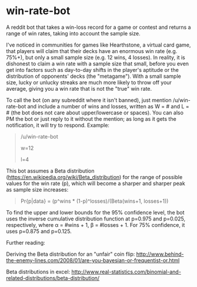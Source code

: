 # win-rate-bot
A reddit bot that takes a win-loss record for a game or contest and returns a range of win rates, taking into account the sample size.

I've noticed in communities for games like Hearthstone, a virtual card game, that players will claim that their decks have an enormous win rate (e.g. 75%+), but only a small sample size (e.g. 12 wins, 4 losses). In reality, it is dishonest to claim a win rate with a sample size that small, before you even get into factors such as day-to-day shifts in the player's aptitude or the distribution of opponents' decks (the "metagame"). With a small sample size, lucky or unlucky streaks are much more likely to throw off your average, giving you a win rate that is not the "true" win rate.

To call the bot (on any subreddit where it isn't banned), just mention /u/win-rate-bot and include a number of wins and losses, written as W = # and L = # (the bot does not care about upper/lowercase or spaces). You can also PM the bot or just reply to it without the mention; as long as it gets the notification, it will try to respond. Example:

> /u/win-rate-bot
> 
> w=12
> 
> l=4

This bot assumes a Beta distribution (https://en.wikipedia.org/wiki/Beta_distribution) for the range of possible values for the win rate (p), which will become a sharper and sharper peak as sample size increases:

> Pr{p|data} = (p^wins * (1-p)^losses)/(Beta(wins+1, losses+1))

To find the upper and lower bounds for the 95% confidence level, the bot uses the inverse cumulative distribution function at p=0.975 and p=0.025, respectively, where α = #wins + 1, β = #losses + 1. For 75% confidence, it uses p=0.875 and p=0.125.

Further reading:

Deriving the Beta distribution for an "unfair" coin flip: http://www.behind-the-enemy-lines.com/2008/01/are-you-bayesian-or-frequentist-or.html

Beta distributions in excel: http://www.real-statistics.com/binomial-and-related-distributions/beta-distribution/
